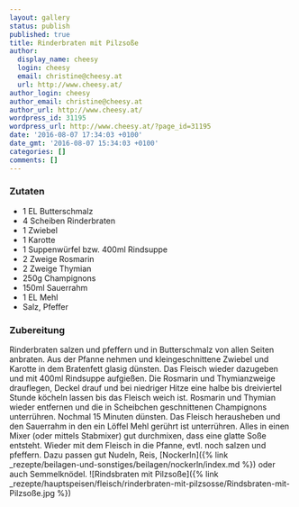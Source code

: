 ```yaml
---
layout: gallery
status: publish
published: true
title: Rinderbraten mit Pilzsoße
author:
  display_name: cheesy
  login: cheesy
  email: christine@cheesy.at
  url: http://www.cheesy.at/
author_login: cheesy
author_email: christine@cheesy.at
author_url: http://www.cheesy.at/
wordpress_id: 31195
wordpress_url: http://www.cheesy.at/?page_id=31195
date: '2016-08-07 17:34:03 +0100'
date_gmt: '2016-08-07 15:34:03 +0100'
categories: []
comments: []
---
```

### Zutaten
* 1 EL Butterschmalz
* 4 Scheiben Rinderbraten
* 1 Zwiebel
* 1 Karotte
* 1 Suppenwürfel bzw. 400ml Rindsuppe
* 2 Zweige Rosmarin
* 2 Zweige Thymian
* 250g Champignons
* 150ml Sauerrahm
* 1 EL Mehl
* Salz, Pfeffer
### Zubereitung
Rinderbraten salzen und pfeffern und in Butterschmalz von allen Seiten anbraten. Aus der Pfanne nehmen und kleingeschnittene Zwiebel und Karotte in dem Bratenfett glasig dünsten. Das Fleisch wieder dazugeben und mit 400ml Rindsuppe aufgießen. Die Rosmarin und Thymianzweige drauflegen, Deckel drauf und bei niedriger Hitze eine halbe bis dreiviertel Stunde köcheln lassen bis das Fleisch weich ist. Rosmarin und Thymian wieder entfernen und die in Scheibchen geschnittenen Champignons unterrühren. Nochmal 15 Minuten dünsten. Das Fleisch herausheben und den Sauerrahm in den ein Löffel Mehl gerührt ist unterrühren. Alles in einen Mixer (oder mittels Stabmixer) gut durchmixen, dass eine glatte Soße entsteht. Wieder mit dem Fleisch in die Pfanne, evtl. noch salzen und pfeffern. Dazu passen gut Nudeln, Reis, [Nockerln]({% link _rezepte/beilagen-und-sonstiges/beilagen/nockerln/index.md %}) oder auch Semmelknödel.
![Rindsbraten mit Pilzsoße]({% link _rezepte/hauptspeisen/fleisch/rinderbraten-mit-pilzsosse/Rindsbraten-mit-Pilzsoße.jpg %})
